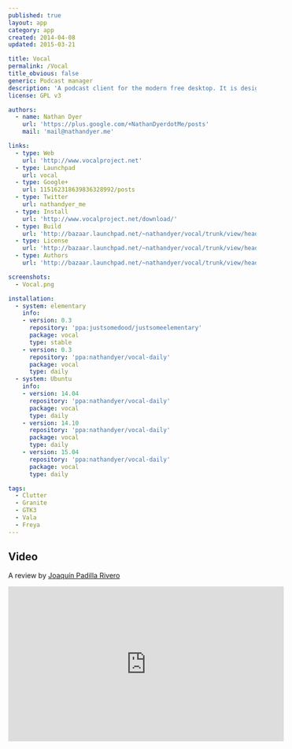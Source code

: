 ```yaml
---
published: true
layout: app
category: app
created: 2014-04-08
updated: 2015-03-21

title: Vocal
permalink: /Vocal
title_obvious: false
generic: Podcast manager
description: 'A podcast client for the modern free desktop. It is designed to be simple to use and packed full of all the features you&#39;ve come to expect – plus a few extras. We think you will love it.'
license: GPL v3

authors:
  - name: Nathan Dyer
    url: 'https://plus.google.com/+NathanDyerdotMe/posts'
    mail: 'mail@nathandyer.me'

links:
  - type: Web
    url: 'http://www.vocalproject.net'
  - type: Launchpad
    url: vocal
  - type: Google+
    url: 115162318639836328992/posts
  - type: Twitter
    url: nathandyer_me
  - type: Install
    url: 'http://www.vocalproject.net/download/'
  - type: Build
    url: 'http://bazaar.launchpad.net/~nathandyer/vocal/trunk/view/head:/INSTALL'
  - type: License
    url: 'http://bazaar.launchpad.net/~nathandyer/vocal/trunk/view/head:/COPYING'
  - type: Authors
    url: 'http://bazaar.launchpad.net/~nathandyer/vocal/trunk/view/head:/AUTHORS'

screenshots:
  - Vocal.png

installation:
  - system: elementary
    info:
    - version: 0.3
      repository: 'ppa:justsomedood/justsomeelementary'
      package: vocal
      type: stable
    - version: 0.3
      repository: 'ppa:nathandyer/vocal-daily'
      package: vocal
      type: daily
  - system: Ubuntu
    info:
    - version: 14.04
      repository: 'ppa:nathandyer/vocal-daily'
      package: vocal
      type: daily
    - version: 14.10
      repository: 'ppa:nathandyer/vocal-daily'
      package: vocal
      type: daily
    - version: 15.04
      repository: 'ppa:nathandyer/vocal-daily'
      package: vocal
      type: daily

tags:
  - Clutter
  - Granite
  - GTK3
  - Vala
  - Freya
---
```

## Video
A review by [Joaquín Padilla Rivero](https://www.youtube.com/channel/UC_im4PuM9ViTNjaUf2cXmgg)

<iframe width="560" height="315" src="https://www.youtube.com/embed/UeLbEt_NDCY" frameborder="0" allowfullscreen></iframe>